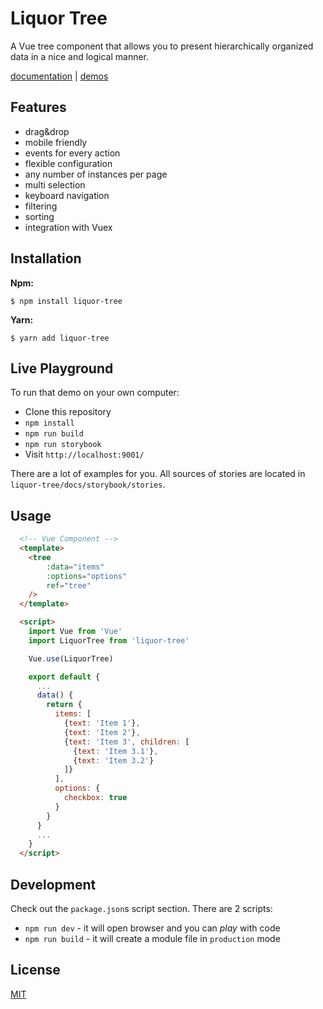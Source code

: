 # Liquor Tree

A Vue tree component that allows you to present hierarchically organized data in a nice and logical manner.

[documentation](https://amsik.github.io/liquor-tree/) | [demos](https://amsik.github.io/liquor-tree/#Examples)

## Features
* drag&drop
* mobile friendly
* events for every action
* flexible configuration
* any number of instances per page
* multi selection
* keyboard navigation
* filtering
* sorting
* integration with Vuex

## Installation
**Npm:**

```shell
$ npm install liquor-tree
```

**Yarn:**

```shell
$ yarn add liquor-tree
```

## Live Playground

To run that demo on your own computer:

* Clone this repository
* `npm install`
* `npm run build` 
* `npm run storybook` 
* Visit `http://localhost:9001/`

There are a lot of examples for you. All sources of stories are located in `liquor-tree/docs/storybook/stories`.

## Usage

```html
  <!-- Vue Component -->
  <template>
    <tree
        :data="items"
        :options="options"
        ref="tree"
    />
  </template>

  <script>
    import Vue from 'Vue'
    import LiquorTree from 'liquor-tree'

    Vue.use(LiquorTree)

    export default {
      ...
      data() {
        return {
          items: [
            {text: 'Item 1'},
            {text: 'Item 2'},
            {text: 'Item 3', children: [
              {text: 'Item 3.1'},
              {text: 'Item 3.2'}
            ]}
          ],
          options: {
            checkbox: true
          }
        }
      }
      ...
    }
  </script>
```

## Development

Check out the `package.json`s script section. There are 2 scripts:

- `npm run dev` - it will open browser and you can *play* with code
- `npm run build` - it will create a module file in `production` mode 


## License

[MIT](https://opensource.org/licenses/MIT)
